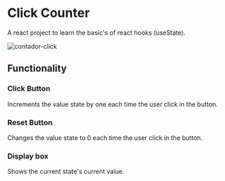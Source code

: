 # Click Counter

A react project to learn the basic's of react hooks (useState).

![contador-click](https://user-images.githubusercontent.com/83732503/167883756-9acb5183-a8b6-4725-92f4-e3560be05271.PNG)

## Functionality

### Click Button
Increments the value state by one each time the user click in the button.

### Reset Button
Changes the value state to 0 each time the user click in the button.

### Display box
Shows the current state's current value.
